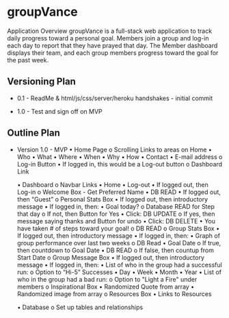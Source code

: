 groupVance
============
Application Overview
groupVance is a full-stack web application to track daily progress toward a personal goal.  Members join a group and log-in each day to report that they have prayed that day. The Member dashboard displays their team, and each group members progress toward the goal for the past week.  


Versioning Plan
---------------
* 0.1 - ReadMe & html/js/css/server/heroku handshakes - initial commit

* 1.0 - Test and sign off on MVP

Outline Plan
------------
* Version 1.0 - MVP
  •	Home Page
    o	Scrolling Links to areas on Home
      •	Who
      •	What
      •	Where
      •	When
      •	Why
      •	How
      •	Contact
        •	E-mail address
    o	Log-in Button
      •	If logged in, this would be a Log-out button
    o	Dashboard Link

  •	Dashboard
    o	Navbar Links
      •	Home
        •	Log-out
          •	If logged out, then Log-in
    o	Welcome Box - Get Preferred Name
      •	DB READ
      •	If logged out, then “Guest”
    o	Personal Stats Box
      •	If logged out, then introductory message
        •	If logged in, then:
          •	Goal today?
            o	Database READ for Step that day
            o	If not, then Button for Yes
              •	Click: DB UPDATE
            o	If yes, then message saying thanks and Button for undo
              •	Click: DB DELETE
          •	You have taken # of steps toward your goal!
            o	DB READ
    o	Group Stats Box
      •	If logged out, then introductory message
      •	If logged in, then:
        •	Graph of group performance over last two weeks
          o	DB Read
        •	Goal Date
          o	If true, then countdown to Goal Date
            •	DB READ
          o	If false, then countup from Start Date
    o	Group Message Box
      •	If logged out, then introductory message
      •	If logged in, then:
        •	List of who in the group had a successful run:
          o	Option to “Hi-5” Successes
            •	Day
            •	Week
            •	Month
            •	Year
        •	List of who in the group had a bad run:
          o	Option to "Light a Fire" under members
    o	Inspirational Box
      •	Randomized Quote from array
      •	Randomized image from array
    o	Resources Box
      •	Links to Resources 

  •	Database
    o	Set up tables and relationships
